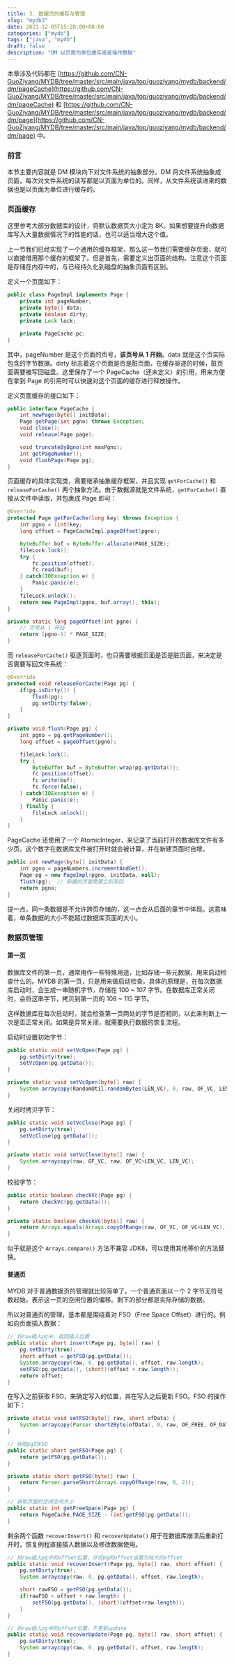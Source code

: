 ```yaml
---
title: 3. 数据页的缓存与管理
slug: "mydb3"
date: 2021-12-05T15:28:00+08:00
categories: ["mydb"]
tags: ["java", "mydb"]
draft: false
description: "DM 以页面为单位缓存或者操作数据"
---
```


本章涉及代码都在 [https://github.com/CN-GuoZiyang/MYDB/tree/master/src/main/java/top/guoziyang/mydb/backend/dm/pageCache](https://github.com/CN-GuoZiyang/MYDB/tree/master/src/main/java/top/guoziyang/mydb/backend/dm/pageCache) 和 [https://github.com/CN-GuoZiyang/MYDB/tree/master/src/main/java/top/guoziyang/mydb/backend/dm/page](https://github.com/CN-GuoZiyang/MYDB/tree/master/src/main/java/top/guoziyang/mydb/backend/dm/page) 中。

### 前言

本节主要内容就是 DM 模块向下对文件系统的抽象部分。DM 将文件系统抽象成页面，每次对文件系统的读写都是以页面为单位的。同样，从文件系统读进来的数据也是以页面为单位进行缓存的。

### 页面缓存

这里参考大部分数据库的设计，将默认数据页大小定为 8K。如果想要提升向数据库写入大量数据情况下的性能的话，也可以适当增大这个值。

上一节我们已经实现了一个通用的缓存框架，那么这一节我们需要缓存页面，就可以直接借用那个缓存的框架了。但是首先，需要定义出页面的结构。注意这个页面是存储在内存中的，与已经持久化到磁盘的抽象页面有区别。

定义一个页面如下：

```java
public class PageImpl implements Page {
    private int pageNumber;
    private byte[] data;
    private boolean dirty;
    private Lock lock;

    private PageCache pc;
}
```

其中，pageNumber 是这个页面的页号，**该页号从 1 开始**。data 就是这个页实际包含的字节数据。dirty 标志着这个页面是否是脏页面，在缓存驱逐的时候，脏页面需要被写回磁盘。这里保存了一个 PageCache（还未定义）的引用，用来方便在拿到 Page 的引用时可以快速对这个页面的缓存进行释放操作。

定义页面缓存的接口如下：

```java
public interface PageCache {
    int newPage(byte[] initData);
    Page getPage(int pgno) throws Exception;
    void close();
    void release(Page page);

    void truncateByBgno(int maxPgno);
    int getPageNumber();
    void flushPage(Page pg);
}
```

页面缓存的具体实现类，需要继承抽象缓存框架，并且实现 `getForCache()` 和 `releaseForCache()` 两个抽象方法。由于数据源就是文件系统，`getForCache()` 直接从文件中读取，并包裹成 Page 即可：

```java
@Override
protected Page getForCache(long key) throws Exception {
    int pgno = (int)key;
    long offset = PageCacheImpl.pageOffset(pgno);

    ByteBuffer buf = ByteBuffer.allocate(PAGE_SIZE);
    fileLock.lock();
    try {
        fc.position(offset);
        fc.read(buf);
    } catch(IOException e) {
        Panic.panic(e);
    }
    fileLock.unlock();
    return new PageImpl(pgno, buf.array(), this);
}

private static long pageOffset(int pgno) {
    // 页号从 1 开始
    return (pgno-1) * PAGE_SIZE;
}
```

而 `releaseForCache()` 驱逐页面时，也只需要根据页面是否是脏页面，来决定是否需要写回文件系统：

```java
@Override
protected void releaseForCache(Page pg) {
    if(pg.isDirty()) {
        flush(pg);
        pg.setDirty(false);
    }
}

private void flush(Page pg) {
    int pgno = pg.getPageNumber();
    long offset = pageOffset(pgno);

    fileLock.lock();
    try {
        ByteBuffer buf = ByteBuffer.wrap(pg.getData());
        fc.position(offset);
        fc.write(buf);
        fc.force(false);
    } catch(IOException e) {
        Panic.panic(e);
    } finally {
        fileLock.unlock();
    }
}
```

PageCache 还使用了一个 AtomicInteger，来记录了当前打开的数据库文件有多少页。这个数字在数据库文件被打开时就会被计算，并在新建页面时自增。

```java
public int newPage(byte[] initData) {
    int pgno = pageNumbers.incrementAndGet();
    Page pg = new PageImpl(pgno, initData, null);
    flush(pg);  // 新建的页面需要立刻写回
    return pgno;
}
```

提一点，同一条数据是不允许跨页存储的，这一点会从后面的章节中体现。这意味着，单条数据的大小不能超过数据库页面的大小。

### 数据页管理

#### 第一页

数据库文件的第一页，通常用作一些特殊用途，比如存储一些元数据，用来启动检查什么的。MYDB 的第一页，只是用来做启动检查。具体的原理是，在每次数据库启动时，会生成一串随机字节，存储在 100 ~ 107 字节。在数据库正常关闭时，会将这串字节，拷贝到第一页的 108 ~ 115 字节。

这样数据库在每次启动时，就会检查第一页两处的字节是否相同，以此来判断上一次是否正常关闭。如果是异常关闭，就需要执行数据的恢复流程。

启动时设置初始字节：

```java
public static void setVcOpen(Page pg) {
    pg.setDirty(true);
    setVcOpen(pg.getData());
}

private static void setVcOpen(byte[] raw) {
    System.arraycopy(RandomUtil.randomBytes(LEN_VC), 0, raw, OF_VC, LEN_VC);
}
```

关闭时拷贝字节：

```java
public static void setVcClose(Page pg) {
    pg.setDirty(true);
    setVcClose(pg.getData());
}

private static void setVcClose(byte[] raw) {
    System.arraycopy(raw, OF_VC, raw, OF_VC+LEN_VC, LEN_VC);
}
```

校验字节：

```java
public static boolean checkVc(Page pg) {
    return checkVc(pg.getData());
}

private static boolean checkVc(byte[] raw) {
    return Arrays.equals(Arrays.copyOfRange(raw, OF_VC, OF_VC+LEN_VC), Arrays.copyOfRange(raw, OF_VC+LEN_VC, OF_VC+2*LEN_VC));
}
```

似乎就是这个 `Arrays.compare()` 方法不兼容 JDK8，可以使用其他等价的方法替换。

#### 普通页

MYDB 对于普通数据页的管理就比较简单了。一个普通页面以一个 2 字节无符号数起始，表示这一页的空闲位置的偏移。剩下的部分都是实际存储的数据。

所以对普通页的管理，基本都是围绕着对 FSO（Free Space Offset）进行的。例如向页面插入数据：

```java
// 将raw插入pg中，返回插入位置
public static short insert(Page pg, byte[] raw) {
    pg.setDirty(true);
    short offset = getFSO(pg.getData());
    System.arraycopy(raw, 0, pg.getData(), offset, raw.length);
    setFSO(pg.getData(), (short)(offset + raw.length));
    return offset;
}
```

在写入之前获取 FSO，来确定写入的位置，并在写入之后更新 FSO。FSO 的操作如下：

```java
private static void setFSO(byte[] raw, short ofData) {
    System.arraycopy(Parser.short2Byte(ofData), 0, raw, OF_FREE, OF_DATA);
}

// 获取pg的FSO
public static short getFSO(Page pg) {
    return getFSO(pg.getData());
}

private static short getFSO(byte[] raw) {
    return Parser.parseShort(Arrays.copyOfRange(raw, 0, 2));
}

// 获取页面的空闲空间大小
public static int getFreeSpace(Page pg) {
    return PageCache.PAGE_SIZE - (int)getFSO(pg.getData());
}
```

剩余两个函数 `recoverInsert()` 和 `recoverUpdate()` 用于在数据库崩溃后重新打开时，恢复例程直接插入数据以及修改数据使用。

```java
// 将raw插入pg中的offset位置，并将pg的offset设置为较大的offset
public static void recoverInsert(Page pg, byte[] raw, short offset) {
    pg.setDirty(true);
    System.arraycopy(raw, 0, pg.getData(), offset, raw.length);

    short rawFSO = getFSO(pg.getData());
    if(rawFSO < offset + raw.length) {
        setFSO(pg.getData(), (short)(offset+raw.length));
    }
}

// 将raw插入pg中的offset位置，不更新update
public static void recoverUpdate(Page pg, byte[] raw, short offset) {
    pg.setDirty(true);
    System.arraycopy(raw, 0, pg.getData(), offset, raw.length);
}
```